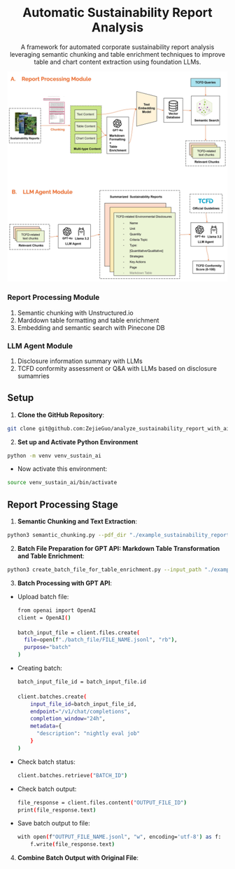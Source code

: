 <!-- Framework -->
<br />
<div align="center">
<h1 align="center">Automatic Sustainability Report Analysis</h3>
  <p align="center">
     A framework for automated corporate sustainability report analysis leveraging semantic chunking and table enrichment techniques to improve table and chart content extraction using foundation LLMs.
  </p>
  <a href="https://github.com/ZejieGuo/analyze_sustainability_report_with_ai">
    <img src="images/pipeline_report_processing.jpeg" alt="Pipeline" width="720">
  </a>
<div align="left">
  <h3 align="left">Report Processing Module</h3>
  <ol align="left">
    <li>Semantic chunking with Unstructured.io</li>
    <li>Marddown table formatting and table enrichment</li>
    <li>Embedding and semantic search with Pinecone DB</li>
  </ol>
  
  <h3 align="left">LLM Agent Module</h3>
  <ol align="left">
    <li>Disclosure information summary with LLMs</li>
    <li>TCFD conformity assessment or Q&A with LLMs based on disclosure sumamries</li>
  </ol>

<div align="left">
  <h2 align="left">Setup</h2>
  
1. **Clone the GitHub Repository**:
```bash
git clone git@github.com:ZejieGuo/analyze_sustainability_report_with_ai.git
```

2. **Set up and Activate Python Environment**
```bash
python -m venv venv_sustain_ai
```
- Now activate this environment:
```bash
source venv_sustain_ai/bin/activate
```

<div align="left">
  <h2 align="left">Report Processing Stage</h2>

  1. **Semantic Chunking and Text Extraction**:
```bash
python3 semantic_chunking.py --pdf_dir "./example_sustainability_report/" --output_dir "./example_chunk_output/"
```
2. **Batch File Preparation for GPT API: Markdown Table Transformation and Table Enrichment**:
```bash
python3 create_batch_file_for_table_enrichment.py --input_path "./example_chunk_output/" --output_folder "./batch_file/"
```
3. **Batch Processing with GPT API**:
- Upload batch file:
  ```bash
  from openai import OpenAI
  client = OpenAI()
  
  batch_input_file = client.files.create(
    file=open(f"./batch_file/FILE_NAME.jsonl", "rb"),
    purpose="batch"
  )
  ```
- Creating batch:
  ```bash
  batch_input_file_id = batch_input_file.id
  
  client.batches.create(
      input_file_id=batch_input_file_id,
      endpoint="/v1/chat/completions",
      completion_window="24h",
      metadata={
        "description": "nightly eval job"
      }
  )
  ```
- Check batch status:
  ```bash
  client.batches.retrieve("BATCH_ID")
  ```
- Check batch output:
  ```bash
  file_response = client.files.content("OUTPUT_FILE_ID")
  print(file_response.text)
  ```
- Save batch output to file:
  ```bash  
  with open(f"OUTPUT_FILE_NAME.jsonl", "w", encoding='utf-8') as f:
      f.write(file_response.text)
  ```
4. **Combine Batch Output with Original File**:

